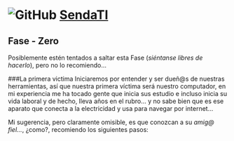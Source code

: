 # ![GitHub](https://github.com/favicon.ico) [SendaTI](https://github.com/silverfox78/SendaTI)

<h2>Fase - Zero</h2>

Posiblemente estén tentados a saltar esta Fase (*siéntanse libres de hacerlo*), pero no lo recomiendo…

###La primera victima
Iniciaremos por entender y ser dueñ@s de nuestras herramientas, así que nuestra primera víctima será nuestro computador, en mi experiencia me ha tocado gente que inicia sus estudio e incluso inicia su vida laboral y de hecho, lleva años en el rubro… y no sabe bien que es ese aparato que conecta a la electricidad y usa para navegar por internet…

Mi sugerencia, pero claramente omisible, es que conozcan a su *amig@ fiel…*, ¿como?, recomiendo los siguientes pasos:
